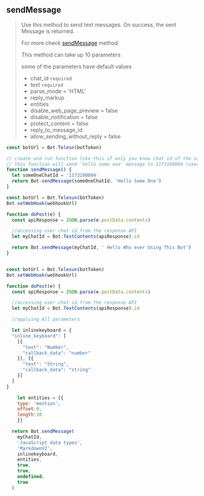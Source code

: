 ## sendMessage

> Use this method to send text messages. On success, the sent Message is returned.
>
> For more check [sendMessage](https://core.telegram.org/bots/api#sendmessage) method
>
> This method can take up 10 parameters
>
> some of the parameters have default values
>
> - chat_id `required`
> - text `required`
> - parse_mode = 'HTML'
> - reply_markup
> - entities
> - disable_web_page_preview = false
> - disable_notification = false
> - protect_content = false
> - reply_to_message_id
> - allow_sending_without_reply = false

```js
const botUrl = Bot.Telesn(botToken)

// create and run function like this if only you know chat id of the user.
// this function will send 'hello some one' message to 1173180004 (user)
function sendMessage() {
  let someOneChatId = '1173180004'
  return Bot.sendMessage(someOneChatId, 'Hello Some One')
}
```

```js
const botUrl = Bot.Telesun(botToken)
Bot.setWebHook(webhookUrl)

function doPost(e) {
  const apiResponse = JSON.parse(e.postData.contents)

  //accessing user chat id from the response API
  let myChatId = Bot.TextContents(apiResponse).id

  return Bot.sendMessage(myChatId, ' Hello Who ever Using This Bot')
}
```

```js

const botUrl = Bot.Telesun(botToken)
Bot.setWebHook(webhookUrl)

function doPost(e) {
  const apiResponse = JSON.parse(e.postData.contents)

  //accessing user chat id from the response API
  let myChatId = Bot.TextContents(apiResponse).id

  //applying All parameters

  let inlinekeyboard = {
  "inline_keyboard": [
    [{
      "text": "Number",
      "callback_data": "number"
    }], [{
      "text": "String",
      "callback_data": "string"
    }]
  ]
}

    let entities = [{
    type: 'mention',
    offset:0,
    length:10
    }]

  return Bot.sendMessage(
    myChatId,
    'JavaScript data types',
    'MarkdownV2',
    inlinekeyboard,
    entities,
    true,
    true,
    undefined,
    true
  )
```
